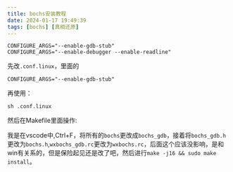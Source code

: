 ```yaml
---
title: bochs安装教程
date: 2024-01-17 19:49:39
tags: [bochs] [真相还原]
---
```




```shell
CONFIGURE_ARGS="--enable-gdb-stub"
CONFIGURE_ARGS="--enable-debugger --enable-readline"
```

先改`.conf.linux`，里面的
```config
CONFIGURE_ARGS="--enable-gdb-stub"
```

再使用：
```shell
sh .conf.linux 
```
然后在Makefile里面操作:

我是在vscode中,Ctrl+F，将所有的`bochs`更改成`bochs_gdb`，接着将`bochs_gdb.h`更改为`bochs.h`,`wxbochs_gdb.rc`更改为`wxbochs.rc`，后面这个应该没影响，是和win有关系的，但是保险起见还是改了吧，然后进行`make -j16 && sudo make install`。
